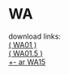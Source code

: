 # WA

download links: <br>
[( WA01 )](https://www.dropbox.com/s/nq7mqkesetu1s4i/WA01.osk?dl=0) <br>
[( WA01.5 )](https://www.dropbox.com/s/7gc215ptivdcb6i/WA01.5.osk?dl=0) <br>
[+- ar WA15](https://www.dropbox.com/s/mmzzxxdw90v2vlo/%2B-%20ar%20WA15%20-%2B.osk?dl=0)
